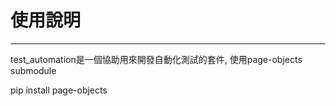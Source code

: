 # 使用說明
----------
test_automation是一個協助用來開發自動化測試的套件, 使用page-objects submodule

pip install page-objects
